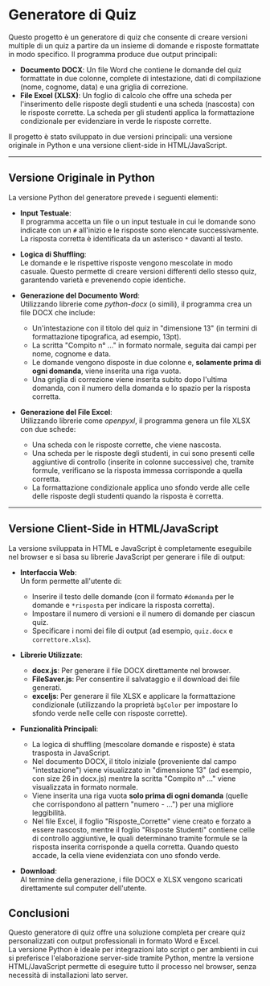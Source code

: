 # Generatore di Quiz

Questo progetto è un generatore di quiz che consente di creare versioni multiple di un quiz a partire da un insieme di domande e risposte formattate in modo specifico. Il programma produce due output principali:

- **Documento DOCX**: Un file Word che contiene le domande del quiz formattate in due colonne, complete di intestazione, dati di compilazione (nome, cognome, data) e una griglia di correzione.
- **File Excel (XLSX)**: Un foglio di calcolo che offre una scheda per l'inserimento delle risposte degli studenti e una scheda (nascosta) con le risposte corrette. La scheda per gli studenti applica la formattazione condizionale per evidenziare in verde le risposte corrette.

Il progetto è stato sviluppato in due versioni principali: una versione originale in Python e una versione client-side in HTML/JavaScript.

---

## Versione Originale in Python

La versione Python del generatore prevede i seguenti elementi:

- **Input Testuale**:  
  Il programma accetta un file o un input testuale in cui le domande sono indicate con un `#` all'inizio e le risposte sono elencate successivamente. La risposta corretta è identificata da un asterisco `*` davanti al testo.

- **Logica di Shuffling**:  
  Le domande e le rispettive risposte vengono mescolate in modo casuale. Questo permette di creare versioni differenti dello stesso quiz, garantendo varietà e prevenendo copie identiche.

- **Generazione del Documento Word**:  
  Utilizzando librerie come *python-docx* (o simili), il programma crea un file DOCX che include:  
  - Un'intestazione con il titolo del quiz in "dimensione 13" (in termini di formattazione tipografica, ad esempio, 13pt).  
  - La scritta "Compito n° ..." in formato normale, seguita dai campi per nome, cognome e data.  
  - Le domande vengono disposte in due colonne e, **solamente prima di ogni domanda**, viene inserita una riga vuota.  
  - Una griglia di correzione viene inserita subito dopo l'ultima domanda, con il numero della domanda e lo spazio per la risposta corretta.

- **Generazione del File Excel**:  
  Utilizzando librerie come *openpyxl*, il programma genera un file XLSX con due schede:  
  - Una scheda con le risposte corrette, che viene nascosta.  
  - Una scheda per le risposte degli studenti, in cui sono presenti celle aggiuntive di controllo (inserite in colonne successive) che, tramite formule, verificano se la risposta immessa corrisponde a quella corretta.  
  - La formattazione condizionale applica uno sfondo verde alle celle delle risposte degli studenti quando la risposta è corretta.

---

## Versione Client-Side in HTML/JavaScript

La versione sviluppata in HTML e JavaScript è completamente eseguibile nel browser e si basa su librerie JavaScript per generare i file di output:

- **Interfaccia Web**:  
  Un form permette all'utente di:  
  - Inserire il testo delle domande (con il formato `#domanda` per le domande e `*risposta` per indicare la risposta corretta).  
  - Impostare il numero di versioni e il numero di domande per ciascun quiz.  
  - Specificare i nomi dei file di output (ad esempio, `quiz.docx` e `correttore.xlsx`).

- **Librerie Utilizzate**:  
  - **docx.js**: Per generare il file DOCX direttamente nel browser.  
  - **FileSaver.js**: Per consentire il salvataggio e il download dei file generati.  
  - **exceljs**: Per generare il file XLSX e applicare la formattazione condizionale (utilizzando la proprietà `bgColor` per impostare lo sfondo verde nelle celle con risposte corrette).

- **Funzionalità Principali**:  
  - La logica di shuffling (mescolare domande e risposte) è stata trasposta in JavaScript.  
  - Nel documento DOCX, il titolo iniziale (proveniente dal campo "intestazione") viene visualizzato in "dimensione 13" (ad esempio, con size 26 in docx.js) mentre la scritta "Compito n° ..." viene visualizzata in formato normale.  
  - Viene inserita una riga vuota **solo prima di ogni domanda** (quelle che corrispondono al pattern "numero - ...") per una migliore leggibilità.  
  - Nel file Excel, il foglio "Risposte_Corrette" viene creato e forzato a essere nascosto, mentre il foglio "Risposte Studenti" contiene celle di controllo aggiuntive, le quali determinano tramite formule se la risposta inserita corrisponde a quella corretta. Quando questo accade, la cella viene evidenziata con uno sfondo verde.

- **Download**:  
  Al termine della generazione, i file DOCX e XLSX vengono scaricati direttamente sul computer dell'utente.



## Conclusioni

Questo generatore di quiz offre una soluzione completa per creare quiz personalizzati con output professionali in formato Word e Excel.  
La versione Python è ideale per integrazioni lato script o per ambienti in cui si preferisce l'elaborazione server-side tramite Python, mentre la versione HTML/JavaScript permette di eseguire tutto il processo nel browser, senza necessità di installazioni lato server.
